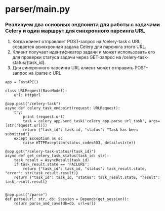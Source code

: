 # parser/main.py

### Реализуем два основных эндпоинта для работы с задачами Celery и один маршрут для синхронного парсинга URL

1. Когда клиент отправляет POST-запрос на /celery-task с URL, создается асинхронная задача Celery для парсинга этого URL.
2. Клиент получает идентификатор задачи и может использовать его для проверки статуса задачи через GET-запрос на /celery-task-status/{task_id}.
3. Для синхронного парсинга URL клиент может отправить POST-запрос на /parse с URL

```
app = FastAPI()

class URLRequest(BaseModel):
    url: HttpUrl

@app.post("/celery-task")
async def celery_task_endpoint(request: URLRequest):
    try:
        print (request.url)
        task = celery_app.send_task('celery_app.parse_url_task', args=[str(request.url)])
        return {"task_id": task.id, "status": "Task has been submitted"}
    except Exception as e:
        raise HTTPException(status_code=503, detail=str(e))

@app.get("/celery-task-status/{task_id}")
async def get_celery_task_status(task_id: str):
    task_result = AsyncResult(task_id)
    if task_result.state == 'FAILURE':
        return {"task_id": task_id, "status": task_result.state, "error": str(task_result.result)}
    return {"task_id": task_id, "status": task_result.state, "result": task_result.result}


@app.post("/parse")
def parse(url: str, db: Session = Depends(get_session)):
    return parse_and_save(db=db, url=url)

```